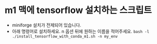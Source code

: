 # m1 맥에 tensorflow 설치하는 스크립트
- miniforge 설치가 전제되어 있습니다.
- 아래 명령어로 설치하세요. n 옵션 뒤에 원하는 이름을 적어주세요.
    `bash -l ./install_tensorflow_with_conda_m1.sh -n my_env` 
